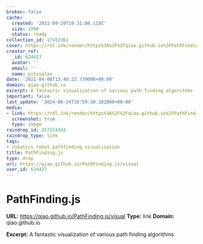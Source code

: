 ```yaml
---
broken: false
cache:
  created: '2021-09-20T19:31:08.119Z'
  size: 1998
  status: ready
collection_id: 17452361
cover: https://rdl.ink/render/https%3A%2F%2Fqiao.github.io%2FPathFinding.js%2Fvisual
creator_ref:
  _id: 624427
  avatar: ''
  email: ''
  name: pitosalas
date: '2021-04-06T13:40:22.739000+00:00'
domain: qiao.github.io
excerpt: A fantastic visualization of various path finding algorithms
important: false
last_update: '2024-06-24T16:59:30.182000+00:00'
media:
- link: https://rdl.ink/render/https%3A%2F%2Fqiao.github.io%2FPathFinding.js%2Fvisual
  screenshot: true
  type: image
raindrop_id: 257324343
raindrop_type: link
tags:
- robotics robot pathfinding visualization
title: PathFinding.js
type: drop
url: https://qiao.github.io/PathFinding.js/visual
user_id: 624427
---
```


# PathFinding.js

**URL:** https://qiao.github.io/PathFinding.js/visual
**Type:** link
**Domain:** qiao.github.io

**Excerpt:** A fantastic visualization of various path finding algorithms
